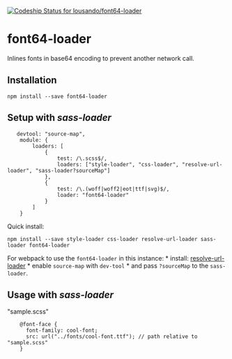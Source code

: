 [ ![Codeship Status for lousando/font64-loader](https://codeship.com/projects/b553acb0-9722-0133-1233-02c848466e78/status?branch=master)](https://codeship.com/projects/125689)

# font64-loader

Inlines fonts in base64 encoding to prevent another network call.

## Installation
`npm install --save font64-loader`

## Setup with *sass-loader*

```
   devtool: "source-map",
    module: {
        loaders: [
            {
                test: /\.scss$/,
                loaders: ["style-loader", "css-loader", "resolve-url-loader", "sass-loader?sourceMap"]
            },
            {
                test: /\.(woff|woff2|eot|ttf|svg)$/,
                loader: "font64-loader"
            }
        ]
    }
```

Quick install: 

`npm install --save style-loader css-loader resolve-url-loader sass-loader font64-loader`

For webpack to use the `font64-loader` in this instance:
    * install: [resolve-url-loader](https://github.com/bholloway/resolve-url-loader)
    * enable `source-map` with `dev-tool`
    * and pass `?sourceMap` to the `sass-loader`. 

## Usage with *sass-loader*

"sample.scss"

```
    @font-face {
      font-family: cool-font;
      src: url("../fonts/cool-font.ttf"); // path relative to "sample.scss"
    }
```